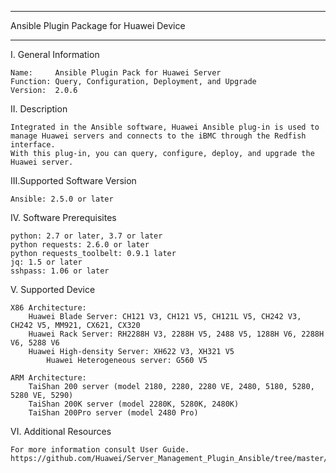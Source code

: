 ****************************************************************************
Ansible Plugin Package for Huawei Device
****************************************************************************

I. General Information

    Name:     Ansible Plugin Pack for Huawei Server
    Function: Query, Configuration, Deployment, and Upgrade
    Version:  2.0.6

	
II. Description

    Integrated in the Ansible software, Huawei Ansible plug-in is used to manage Huawei servers and connects to the iBMC through the Redfish interface. 
    With this plug-in, you can query, configure, deploy, and upgrade the Huawei server.

	
III.Supported Software Version

    Ansible: 2.5.0 or later	

	
IV. Software Prerequisites

    python: 2.7 or later, 3.7 or later
    python requests: 2.6.0 or later
    python requests_toolbelt: 0.9.1 later
    jq: 1.5 or later
    sshpass: 1.06 or later
	
	
V. Supported Device
    
    X86 Architecture:
    	Huawei Blade Server: CH121 V3, CH121 V5, CH121L V5, CH242 V3, CH242 V5, MM921, CX621, CX320
    	Huawei Rack Server: RH2288H V3, 2288H V5, 2488 V5, 1288H V6, 2288H V6, 5288 V6
    	Huawei High-density Server: XH622 V3, XH321 V5
        	Huawei Heterogeneous server: G560 V5
    
    ARM Architecture:
    	TaiShan 200 server (model 2180, 2280, 2280 VE, 2480, 5180, 5280, 5280 VE, 5290) 
    	TaiShan 200K server (model 2280K, 5280K, 2480K) 
    	TaiShan 200Pro server (model 2480 Pro) 	
	
VI. Additional Resources

    For more information consult User Guide. https://github.com/Huawei/Server_Management_Plugin_Ansible/tree/master/docs

